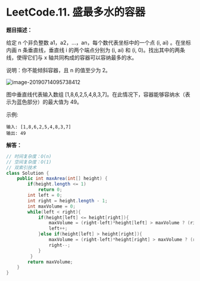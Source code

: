 # LeetCode.11. 盛最多水的容器

**题目描述：**

给定 n 个非负整数 a1，a2，...，an，每个数代表坐标中的一个点 (i, ai) 。在坐标内画 n 条垂直线，垂直线 i 的两个端点分别为 (i, ai) 和 (i, 0)。找出其中的两条线，使得它们与 x 轴共同构成的容器可以容纳最多的水。

说明：你不能倾斜容器，且 n 的值至少为 2。

![image-20190714095738412](http://ww3.sinaimg.cn/large/006tNc79ly1g4z4vuwb28j30o80c6t92.jpg)

图中垂直线代表输入数组 [1,8,6,2,5,4,8,3,7]。在此情况下，容器能够容纳水（表示为蓝色部分）的最大值为 49。

示例:

```
输入: [1,8,6,2,5,4,8,3,7]
输出: 49
```

**解答：**

```java
// 时间复杂度：O(n)
// 空间复杂度：O(1)
// 双索引技术
class Solution {
    public int maxArea(int[] height) {
        if(height.length <= 1)
            return 0;
        int left = 0;
        int right = height.length - 1;
        int maxVolume = 0;
        while(left < right){
            if(height[left] <= height[right]){
                maxVolume = (right-left)*height[left] > maxVolume ? (right-left)*height[left] : maxVolume;
                left++;
            }else if(height[left] > height[right]){
                maxVolume = (right-left)*height[right] > maxVolume ? (right-left)*height[right] : maxVolume;
                right--;
            }
         }
        return maxVolume;
    }
}
```
